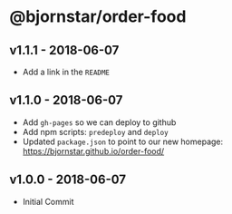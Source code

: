# @bjornstar/order-food

## v1.1.1 - 2018-06-07
- Add a link in the `README`

## v1.1.0 - 2018-06-07
- Add `gh-pages` so we can deploy to github
- Add npm scripts: `predeploy` and `deploy`
- Updated `package.json` to point to our new homepage: https://bjornstar.github.io/order-food/

## v1.0.0 - 2018-06-07
- Initial Commit
